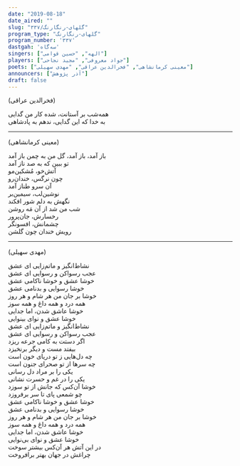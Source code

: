 ```yaml
---
date: "2019-08-18"
date_aired: ""
slug: "گلهای-رنگارنگ/۳۳۷"
program_type: "گلهای-رنگارنگ"
program_number: '۳۳۷'
dastgah: 'سه‌گاه'
singers: ["الهه", "حسین قوامی"]
players: ["جواد معروفی", "مجید نجاحی"]
poets: ["معینی کرمانشاهی", "فخرالدین عراقی", "مهدی سهیلی"]
announcers: ["آذر پژوهش"]
draft: false
---
```


(فخرالدین عراقی)  

همه‌شب بر آستانت، شده کار من گدایی  
به خدا که این گدایی، ندهم به پادشاهی  

---  

(معینی کرمانشاهی)  

باز آمد، باز آمد، گل من به چمن باز آمد  
تو ببین که به صد ناز آمد  
آتش‌خو، مُشکین‌مو  
چون نرگس، خندان‌رو  
آن سرو طناز آمد  
نوشین‌لب، سیمین‌بر  
نگهش به دلم شور افکند  
شب من شد از آن مَه روشن  
رخسارش، جان‌پرور  
چشمانش، افسونگر  
رویش خندان چون گلشن  

---  

(مهدی سهیلی)  

نشاط‌انگیز و ماتم‌زایی ای عشق  
عجب رسواکن و رسوایی ای عشق  
خوشا عشق و خوشا ناکامی عشق  
خوشا رسوایی و بدنامی عشق  
خوشا بر جان من هر شام و هر روز  
همه درد و همه داغ و همه سوز  
خوشا عاشق شدن، اما جدایی  
خوشا عشق و نوای بینوایی  
نشاط‌انگیز و ماتم‌زایی ای عشق  
عجب رسواکن و رسوایی ای عشق  
اگر دستت به کامی جرعه ریزد  
بیفتد مست و دیگر برنخیزد  
چه دل‌هایی ز تو دریای خون است  
چه سرها از تو صحرای جنون است  
یکی را بر مراد دل رسانی  
یکی را در غم و حسرت نشانی  
خوشا آن‌کس که جانش از تو سوزد  
چو شمعی پای تا سر برفروزد  
خوشا عشق و خوشا ناکامی عشق  
خوشا رسوایی و بدنامی عشق  
خوشا بر جان من هر شام و هر روز  
همه درد و همه داغ و همه سوز  
خوشا عاشق شدن، اما جدایی  
خوشا عشق و نوای بی‌نوایی  
در این آتش هر آن‌کس بیشتر سوخت  
چراغش در جهان بهتر برافروخت  
